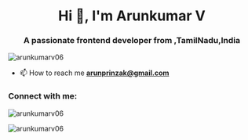 <h1 align="center">Hi 👋, I'm Arunkumar V</h1>
<h3 align="center">A passionate frontend developer from ,TamilNadu,India</h3>

<p align="left"> <img src="https://komarev.com/ghpvc/?username=arunkumarv06&label=Profile%20views&color=0e75b6&style=flat" alt="arunkumarv06" /> </p>

- 📫 How to reach me **arunprinzak@gmail.com**

<h3 align="left">Connect with me:</h3>
<p align="left">
</p>

<p><img align="center" src="https://github-readme-stats.vercel.app/api/top-langs?username=arunkumarv06&show_icons=true&locale=en&layout=compact" alt="arunkumarv06" /></p>

<p><img align="center" src="https://github-readme-streak-stats.herokuapp.com/?user=arunkumarv06&" alt="arunkumarv06" /></p>
